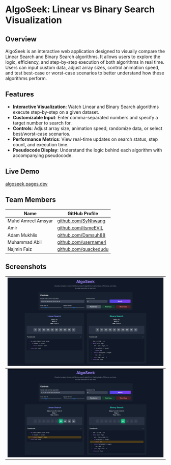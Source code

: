 # AlgoSeek: Linear vs Binary Search Visualization

## Overview

AlgoSeek is an interactive web application designed to visually compare the Linear Search and Binary Search algorithms. It allows users to explore the logic, efficiency, and step-by-step execution of both algorithms in real time. Users can input custom data, adjust array sizes, control animation speed, and test best-case or worst-case scenarios to better understand how these algorithms perform.

## Features

- **Interactive Visualization**: Watch Linear and Binary Search algorithms execute step-by-step on a given dataset.
- **Customizable Input**: Enter comma-separated numbers and specify a target number to search for.
- **Controls**: Adjust array size, animation speed, randomize data, or select best/worst-case scenarios.
- **Performance Metrics**: View real-time updates on search status, step count, and execution time.
- **Pseudocode Display**: Understand the logic behind each algorithm with accompanying pseudocode.

## Live Demo

[algoseek.pages.dev](https://algoseek.pages.dev)

## Team Members

| Name               | GitHub Profile                                         |
| ------------------ | ------------------------------------------------------ |
| Muhd Amreel Amsyar | [github.com/SyNhwang](https://github.com/SyNhwang)     |
| Amir               | [github.com/itsmeEVIL](https://github.com/itsmeEVIL)   |
| Adam Mukhlis       | [github.com/Damsuh88](https://github.com/Damsuh88)     |
| Muhammad Abil      | [github.com/username4](https://github.com/username4)   |
| Najmin Faiz        | [github.com/quackedudu](https://github.com/quackedudu) |

## Screenshots

| ![](./screenshot.png)  |
| ---------------------- |
| ![](./screenshot2.png) |
